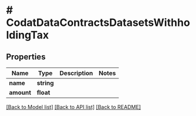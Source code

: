 # # CodatDataContractsDatasetsWithholdingTax

## Properties

Name | Type | Description | Notes
------------ | ------------- | ------------- | -------------
**name** | **string** |  |
**amount** | **float** |  |

[[Back to Model list]](../../README.md#models) [[Back to API list]](../../README.md#endpoints) [[Back to README]](../../README.md)
